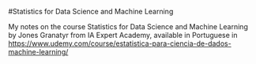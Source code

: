 #Statistics for Data Science and Machine Learning

My notes on the course Statistics for Data Science and Machine Learning by Jones Granatyr from IA Expert Academy, available in Portuguese in https://www.udemy.com/course/estatistica-para-ciencia-de-dados-machine-learning/
